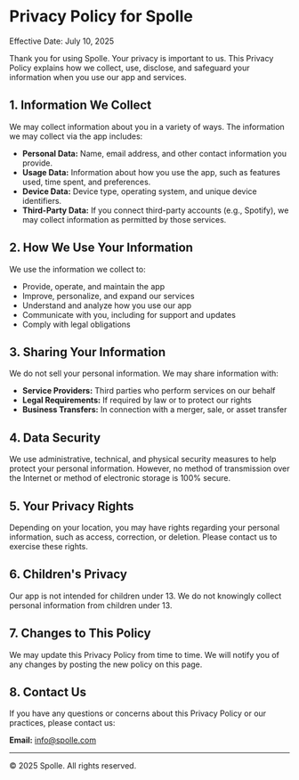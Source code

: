 # Privacy Policy for Spolle

Effective Date: July 10, 2025

Thank you for using Spolle. Your privacy is important to us. This Privacy Policy explains how we collect, use, disclose, and safeguard your information when you use our app and services.

## 1. Information We Collect

We may collect information about you in a variety of ways. The information we may collect via the app includes:

- **Personal Data:** Name, email address, and other contact information you provide.
- **Usage Data:** Information about how you use the app, such as features used, time spent, and preferences.
- **Device Data:** Device type, operating system, and unique device identifiers.
- **Third-Party Data:** If you connect third-party accounts (e.g., Spotify), we may collect information as permitted by those services.

## 2. How We Use Your Information

We use the information we collect to:
- Provide, operate, and maintain the app
- Improve, personalize, and expand our services
- Understand and analyze how you use our app
- Communicate with you, including for support and updates
- Comply with legal obligations

## 3. Sharing Your Information

We do not sell your personal information. We may share information with:
- **Service Providers:** Third parties who perform services on our behalf
- **Legal Requirements:** If required by law or to protect our rights
- **Business Transfers:** In connection with a merger, sale, or asset transfer

## 4. Data Security

We use administrative, technical, and physical security measures to help protect your personal information. However, no method of transmission over the Internet or method of electronic storage is 100% secure.

## 5. Your Privacy Rights

Depending on your location, you may have rights regarding your personal information, such as access, correction, or deletion. Please contact us to exercise these rights.

## 6. Children's Privacy

Our app is not intended for children under 13. We do not knowingly collect personal information from children under 13.

## 7. Changes to This Policy

We may update this Privacy Policy from time to time. We will notify you of any changes by posting the new policy on this page.

## 8. Contact Us

If you have any questions or concerns about this Privacy Policy or our practices, please contact us:

**Email:** info@spolle.com

---

© 2025 Spolle. All rights reserved. 